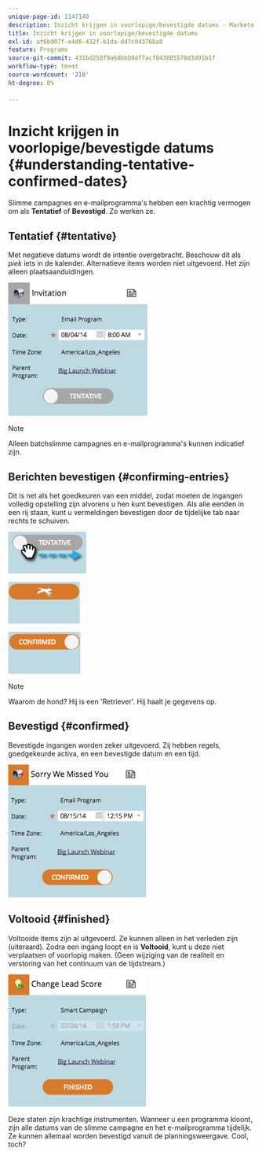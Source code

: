 ```yaml
---
unique-page-id: 1147140
description: Inzicht krijgen in voorlopige/bevestigde datums - Marketo Docs - Productdocumentatie
title: Inzicht krijgen in voorlopige/bevestigde datums
exl-id: af6b907f-e4d8-432f-b1da-dd7c04376ba8
feature: Programs
source-git-commit: 431bd258f9a68bbb9df7acf043085578d3d91b1f
workflow-type: tm+mt
source-wordcount: '210'
ht-degree: 0%

---
```


# Inzicht krijgen in voorlopige/bevestigde datums {#understanding-tentative-confirmed-dates}

Slimme campagnes en e-mailprogramma&#39;s hebben een krachtig vermogen om als **Tentatief** of **Bevestigd**. Zo werken ze.

## Tentatief {#tentative}

Met negatieve datums wordt de intentie overgebracht. Beschouw dit als _piek_ iets in de kalender. Alternatieve items worden niet uitgevoerd. Het zijn alleen plaatsaanduidingen.

![](assets/image2014-9-23-15-3a22-3a23.png)

>[!NOTE]
>
>Alleen batchslimme campagnes en e-mailprogramma&#39;s kunnen indicatief zijn.

## Berichten bevestigen {#confirming-entries}

Dit is net als het goedkeuren van een middel, zodat moeten de ingangen volledig opstelling zijn alvorens u hen kunt bevestigen. Als alle eenden in een rij staan, kunt u vermeldingen bevestigen door de tijdelijke tab naar rechts te schuiven.

![](assets/image2014-9-23-15-3a23-3a2.png)

![](assets/image2014-9-23-15-3a23-3a8.png)

![](assets/image2014-9-23-15-3a23-3a12.png)

>[!NOTE]
>
>Waarom de hond? Hij is een &#39;Retriever&#39;. Hij haalt je gegevens op.

## Bevestigd {#confirmed}

Bevestigde ingangen worden zeker uitgevoerd. Zij hebben regels, goedgekeurde activa, en een bevestigde datum en een tijd.

![](assets/image2014-9-23-15-3a23-3a30.png)

## Voltooid  {#finished}

Voltooide items zijn al uitgevoerd. Ze kunnen alleen in het verleden zijn (uiteraard). Zodra een ingang loopt en is **Voltooid**, kunt u deze niet verplaatsen of voorlopig maken. (Geen wijziging van de realiteit en verstoring van het continuum van de tijdstream.)

![](assets/image2014-9-23-15-3a25-3a53.png)

Deze staten zijn krachtige instrumenten. Wanneer u een programma kloont, zijn alle datums van de slimme campagne en het e-mailprogramma tijdelijk. Ze kunnen allemaal worden bevestigd vanuit de planningsweergave. Cool, toch?
